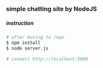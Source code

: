 ### simple chatting site by NodeJS

##### instruction
``` bash
# after moving to repo
$ npm install
$ node server.js 

# connect http://localhost:3000
```